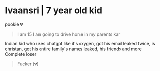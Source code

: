 # Ivaansri | 7 year old kid

pookie 💔  

> I am 15
> I am going to drive home in my parents kar  

Indian kid who uses chatgpt like it's oxygen, got his email leaked twice, is christan, got his entire family's names leaked, his friends and more  
Complete loser

> Fucker (💔)

